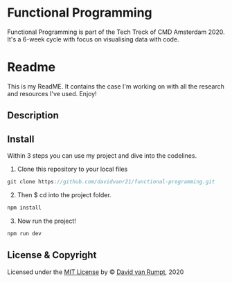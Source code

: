 # Functional Programming
Functional Programming is part of the Tech Treck of CMD Amsterdam 2020. It's a 6-week cycle with focus on visualising data with code.

# Readme
This is my ReadME. It contains the case I'm working on with all the research and resources I've used. Enjoy!

## Description


## Install
Within 3 steps you can use my project and dive into the codelines.

1. Clone this repository to your local files
```js
git clone https://github.com/davidvanr21/functional-programming.git
```
2. Then $ cd into the project folder.
```js
npm install
```
3. Now run the project!
```js
npm run dev
```

## License & Copyright
Licensed under the [MIT License](https://github.com/davidvanr21/functional-programming/blob/main/LICENSE) by © [David van Rumpt](https://github.com/davidvanr21), 2020
